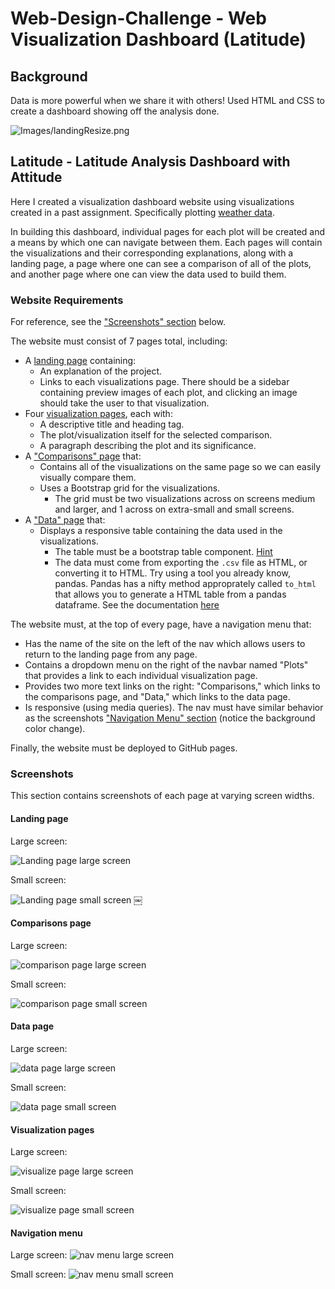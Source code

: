 # Web-Design-Challenge - Web Visualization Dashboard (Latitude)

## Background

Data is more powerful when we share it with others! Used HTML and CSS to create a dashboard showing off the analysis done.

![Images/landingResize.png](WebVisualizations/Images/landingResize.png)

## Latitude - Latitude Analysis Dashboard with Attitude

Here I created a visualization dashboard website using visualizations created in a past assignment. Specifically plotting [weather data](Resources/cities.csv).

In building this dashboard, individual pages for each plot will be created and a means by which one can navigate between them. Each pages will contain the visualizations and their corresponding explanations, along with a landing page, a page where one can see a comparison of all of the plots, and another page where one can view the data used to build them.

### Website Requirements

For reference, see the ["Screenshots" section](#screenshots) below.

The website must consist of 7 pages total, including:

* A [landing page](#landing-page) containing:
  * An explanation of the project.
  * Links to each visualizations page. There should be a sidebar containing preview images of each plot, and clicking an image should take the user to that visualization.
* Four [visualization pages](#visualization-pages), each with:
  * A descriptive title and heading tag.
  * The plot/visualization itself for the selected comparison.
  * A paragraph describing the plot and its significance.
* A ["Comparisons" page](#comparisons-page) that:
  * Contains all of the visualizations on the same page so we can easily visually compare them.
  * Uses a Bootstrap grid for the visualizations.
    * The grid must be two visualizations across on screens medium and larger, and 1 across on extra-small and small screens.
* A ["Data" page](#data-page) that:
  * Displays a responsive table containing the data used in the visualizations.
    * The table must be a bootstrap table component. [Hint](https://getbootstrap.com/docs/4.3/content/tables/#responsive-tables)
    * The data must come from exporting the `.csv` file as HTML, or converting it to HTML. Try using a tool you already know, pandas. Pandas has a nifty method approprately called `to_html` that allows you to generate a HTML table from a pandas dataframe. See the documentation [here](https://pandas.pydata.org/pandas-docs/version/0.17.0/generated/pandas.DataFrame.to_html.html)

The website must, at the top of every page, have a navigation menu that:

* Has the name of the site on the left of the nav which allows users to return to the landing page from any page.
* Contains a dropdown menu on the right of the navbar named "Plots" that provides a link to each individual visualization page.
* Provides two more text links on the right: "Comparisons," which links to the comparisons page, and "Data," which links to the data page.
* Is responsive (using media queries). The nav must have similar behavior as the screenshots ["Navigation Menu" section](#navigation-menu) (notice the background color change).

Finally, the website must be deployed to GitHub pages.

### Screenshots

This section contains screenshots of each page at varying screen widths.

#### <a id="landing-page"></a>Landing page

Large screen:

![Landing page large screen](WebVisualizations/Images/landingResize.png)

Small screen:

![Landing page small screen](WebVisualizations/Images/landing_sm.PNG)
￼

#### <a id="comparisons-page"></a>Comparisons page

Large screen:

![comparison page large screen](WebVisualizations/Images/comparison_lg.PNG)

Small screen:

![comparison page small screen](WebVisualizations/Images/comparison_sm.PNG)

#### <a id="data-page"></a>Data page

Large screen:

![data page large screen](WebVisualizations/Images/data_lg.PNG)


Small screen:

![data page small screen](WebVisualizations/Images/data_sm.PNG)

#### <a id="visualization-pages"></a>Visualization pages

Large screen:

![visualize page large screen](WebVisualizations/Images/visualize_lg.PNG)

Small screen:

![visualize page small screen](WebVisualizations/Images/visualize_sm.PNG)

#### <a id="navigation-menu"></a>Navigation menu

Large screen:
![nav menu large screen](WebVisualizations/Images/nav_lg.PNG)

Small screen:
![nav menu small screen](WebVisualizations/Images/nav_sm.PNG)

